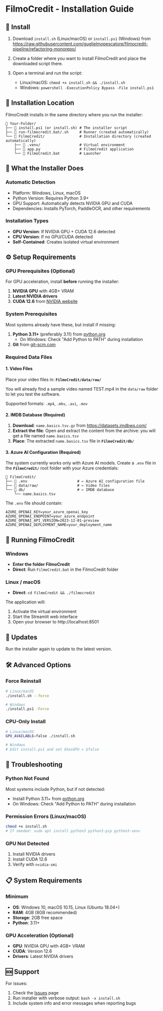 # FilmoCredit - Installation Guide

## 🚀 Install

1. Download `install.sh` (Linux/macOS) or `install.ps1` (Windows) from https://raw.githubusercontent.com/guglielmopescatore/filmocredit-pipeline/refactoring-monorepo/

2. Create a folder where you want to install FilmoCredit and place the downloaded script there.

3. Open a terminal and run the script:
   - Linux/macOS: `chmod +x install.sh && ./install.sh`
   - Windows: `powershell -ExecutionPolicy Bypass -File install.ps1`

## 📁 Installation Location

FilmoCredit installs in the same directory where you run the installer:

```
📁 Your-Folder/                    
├── 📄 install.ps1 (or install.sh) # The installer script
├── 📄 run-filmocredit.bat/.sh     # Runner (created automatically)
└── 📁 FilmoCredit/                # Installation directory (created automatically)
    ├── 📁 .venv/                  # Virtual environment
    ├── 📄 app.py                  # FilmoCredit application
    └── 📄 FilmoCredit.bat         # Launcher
```

## 🎯 What the Installer Does

### Automatic Detection
- Platform: Windows, Linux, macOS
- Python Version: Requires Python 3.9+
- GPU Support: Automatically detects NVIDIA GPU and CUDA
- Dependencies: Installs PyTorch, PaddleOCR, and other requirements

### Installation Types
- **GPU Version**: If NVIDIA GPU + CUDA 12.6 detected
- **CPU Version**: If no GPU/CUDA detected
- **Self-Contained**: Creates isolated virtual environment

## ⚙️ Setup Requirements

### GPU Prerequisites (Optional)
For GPU acceleration, install **before** running the installer:
1. **NVIDIA GPU** with 4GB+ VRAM
2. **Latest NVIDIA drivers** 
3. **CUDA 12.6** from [NVIDIA website](https://developer.nvidia.com/cuda-12-6-0-download-archive)

### System Prerequisites
Most systems already have these, but install if missing:
1. **Python 3.11+** (preferably 3.11) from [python.org](https://python.org/downloads/)
   - On Windows: Check "Add Python to PATH" during installation
2. **Git** from [git-scm.com](https://git-scm.com/book/en/v2/Getting-Started-Installing-Git)

### Required Data Files

#### 1. Video Files
Place your video files in: **`FilmoCredit/data/raw/`**

You will already find a sample video named TEST.mp4 in the `data/raw` folder to let you test the software.

Supported formats: `.mp4`, `.mkv`, `.avi`, `.mov`

#### 2. IMDB Database (Required)
1. **Download**: `name.basics.tsv.gz` from https://datasets.imdbws.com/
2. **Extract the file**: Open and extract the content from the archive: you will get a file named `name.basics.tsv`
3. **Place**: The extracted `name.basics.tsv` file in **`FilmoCredit/db/`**

#### 3. Azure AI Configuration (Required)
The system currently works only with Azure AI models. Create a `.env` file in the **`FilmoCredit/`** root folder with your Azure credentials:

```
📁 FilmoCredit/
├── 📄 .env                       # ← Azure AI configuration file
├── 📁 data/raw/                  # ← Video files
└── 📁 db/                        # ← IMDB database
    └── name.basics.tsv
```

The `.env` file should contain:
```env
AZURE_OPENAI_KEY=your_azure_openai_key
AZURE_OPENAI_ENDPOINT=your_azure_endpoint
AZURE_OPENAI_API_VERSION=2023-12-01-preview
AZURE_OPENAI_DEPLOYMENT_NAME=your_deployment_name
```

## 🚀 Running FilmoCredit



### Windows
- **Enter the folder FilmoCredit**
- **Direct**: Run `FilmoCredit.bat` in the FilmoCredit folder

### Linux / macOS
- **Direct**: `cd FilmoCredit && ./filmocredit`

The application will:
1. Activate the virtual environment
2. Start the Streamlit web interface
3. Open your browser to http://localhost:8501

## 🔄 Updates

Run the installer again to update to the latest version.

## 🛠️ Advanced Options

### Force Reinstall
```bash
# Linux/macOS
./install.sh --force

# Windows
./install.ps1 -Force
```

### CPU-Only Install
```bash
# Linux/macOS
GPU_AVAILABLE=false ./install.sh

# Windows
# Edit install.ps1 and set $hasGPU = $false
```

## 🐛 Troubleshooting

### Python Not Found
Most systems include Python, but if not detected:
- Install Python 3.11+ from [python.org](https://python.org/downloads/)
- On Windows: Check "Add Python to PATH" during installation

### Permission Errors (Linux/macOS)
```bash
chmod +x install.sh
# If needed: sudo apt install python3 python3-pip python3-venv
```

### GPU Not Detected
1. Install NVIDIA drivers
2. Install CUDA 12.6
3. Verify with `nvidia-smi`

## 📋 System Requirements

### Minimum
- **OS**: Windows 10, macOS 10.15, Linux (Ubuntu 18.04+)
- **RAM**: 4GB (8GB recommended)
- **Storage**: 2GB free space
- **Python**: 3.11+

### GPU Acceleration (Optional)
- **GPU**: NVIDIA GPU with 4GB+ VRAM
- **CUDA**: Version 12.6
- **Drivers**: Latest NVIDIA drivers

## 🆘 Support

For issues:
1. Check the [Issues](https://github.com/guglielmopescatore/filmocredit-pipeline/issues) page
2. Run installer with verbose output: `bash -x install.sh`
3. Include system info and error messages when reporting bugs
